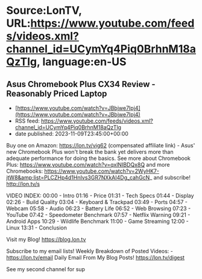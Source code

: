 # Source:LonTV, URL:https://www.youtube.com/feeds/videos.xml?channel_id=UCymYq4Piq0BrhnM18aQzTlg, language:en-US

## Asus Chromebook Plus CX34 Review - Reasonably Priced Laptop
 - [https://www.youtube.com/watch?v=JBbjwe7Ipj4](https://www.youtube.com/watch?v=JBbjwe7Ipj4)
 - RSS feed: https://www.youtube.com/feeds/videos.xml?channel_id=UCymYq4Piq0BrhnM18aQzTlg
 - date published: 2023-11-09T23:45:00+00:00

Buy one on Amazon: https://lon.tv/vig62 (compensated affiliate link) - Asus' new Chromebook Plus won't break the bank yet delivers more than adequate performance for doing the basics. See more about Chromebook Plus: https://www.youtube.com/watch?v=qxlNIBDQx8Q and more Chromebooks: https://www.youtube.com/watch?v=2WyHK7-jtW8&amp;list=PLCZHp4d1HnIvs3GR7NXkAI4Dg_cahGcN_ and subscribe! http://lon.tv/s

VIDEO INDEX:
00:00 - Intro
01:16 - Price
01:31 - Tech Specs
01:44 - Display
02:26 - Build Quality
03:04 - Keyboard & Trackpad
03:49 - Ports
04:57 - Webcam
05:58 - Audio
06:23 - Battery Life
06:52 - Web Browsing
07:23 - YouTube
07:42 - Speedometer Benchmark
07:57 - Netflix Warning
09:21 - Android Apps
10:29 - Wildlife Benchmark 
11:00 - Game Streaming
12:00 - Linux
13:31 - Conclusion

Visit my Blog! https://blog.lon.tv

Subscribe to my email lists! 
Weekly Breakdown of Posted Videos:  - https://lon.tv/email
Daily Email From My Blog Posts! https://lon.tv/digest

See my second channel for sup

